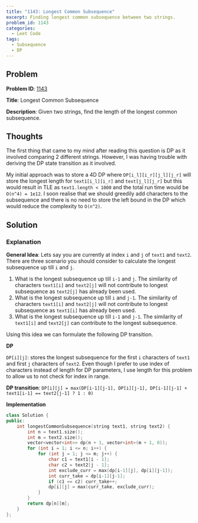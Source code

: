 ```yaml
---
title: "1143: Longest Common Subsequence"
excerpt: Finding longest common subsequence between two strings.
problem_id: 1143
categories:
  - Leet Code
tags:
  - Subsequence
  - DP
---
```


## Problem

**Problem ID**: [1143](https://leetcode.com/problems/longest-common-subsequence/)

**Title**: Longest Common Subsequence

**Description**:
Given two strings, find the length of the longest common subsequence.

## Thoughts

The first thing that came to my mind after reading this question is DP as it
involved comparing 2 different strings. However, I was having trouble with
deriving the DP state transition as it involved.

My initial approach was to store a 4D DP where `DP[i_l][i_r][j_l][j_r]` will
store the longest length for `text1[i_l][i_r]` and `text[j_l][j_r]` but this
would result in TLE as `text1.length < 1000` and the total run time would be
`O(n^4) = 1e12`. I soon realise that we should greedily add characters to the
subsequence and there is no need to store the left bound in the DP which would
reduce the complexity to `O(n^2)`.

## Solution

### Explanation

**General Idea**: Lets say you are currently at index `i` and `j` of `text1` and `text2`. There
are three scenario you should consider to calculate the longest subsequence up till `i` and `j`.

1. What is the longest subsequence up till `i-1` and `j`. The similarity of
characters `text1[i]` and `text2[j]` will not contribute to longest subsequence
as `text2[j]` has already been used.
2. What is the longest subsequence up till `i` and `j-1`. The similarity of
characters `text1[i]` and `text2[j]` will not contribute to longest subsequence
as `text1[i]` has already been used.
3. What is the longest subsequence up till `i-1` and `j-1`. The similarity of
`text1[i]` and `text2[j]` can contribute to the longest subsequence. 

Using this idea we can formulate the following DP transition.

**DP**

`DP[i][j]`: stores the longest subsequence for the first `i` characters of `text1`
and first `j` characters of `text2`. Even though I prefer to use index of characters
instead of length for DP parameters, I use length for this problem to allow us to not
check for index in range.

**DP transition**:
`DP[i][j] = max(DP[i-1][j-1], DP[i][j-1], DP[i-1][j-1] + text1[i-1] == text2[j-1] ? 1 : 0)`


**Implementation**

```cpp
class Solution {
public:
    int longestCommonSubsequence(string text1, string text2) {
        int n = text1.size();
        int m = text2.size();
        vector<vector<int>> dp(n + 1, vector<int>(m + 1, 0));
        for (int i = 1; i <= n; i++) {
            for (int j = 1; j <= m; j++) {
                char c1 = text1[i - 1];
                char c2 = text2[j - 1];
                int exclude_curr = max(dp[i-1][j], dp[i][j-1]);
                int curr_take = dp[i-1][j-1];
                if (c1 == c2) curr_take++;
                dp[i][j] = max(curr_take, exclude_curr);
            }
        }
        return dp[n][m];
    }
};
```


